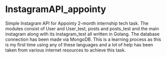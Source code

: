 # InstagramAPI_appointy
Simple Instagram API for Appointy 2-month internship tech task.
The modules consist of User and User_test, posts and posts_test and the main instagram along with its instagram_test all written in Golang. 
The database connection has been made via MongoDB.
This is a learning process as this is my first time using any of these languages and a lot of help has been taken from various internet resources to achieve this task.
